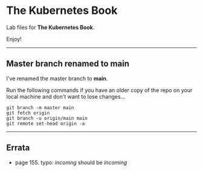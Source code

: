 # The Kubernetes Book

Lab files for **The Kubernetes Book**.

Enjoy!

---
## Master branch renamed to main

I've renamed the master branch to **main**.

Run the following commands if you have an older copy of the repo on your local machine and don't want to lose changes...

```
git branch -m master main
git fetch origin
git branch -u origin/main main
git remote set-head origin -a
```

---
## Errata

- page 155. typo: _incomng_ should be _incoming_
